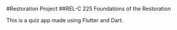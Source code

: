 #Restoration Project
##REL-C 225 Foundations of the Restoration

This is a quiz app made using Flutter and Dart.
